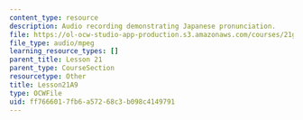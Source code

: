 ```yaml
---
content_type: resource
description: Audio recording demonstrating Japanese pronunciation.
file: https://ol-ocw-studio-app-production.s3.amazonaws.com/courses/21g-504-japanese-iv-spring-2009/ff7666017fb6a57268c3b098c4149791_Lesson21A9.mp3
file_type: audio/mpeg
learning_resource_types: []
parent_title: Lesson 21
parent_type: CourseSection
resourcetype: Other
title: Lesson21A9
type: OCWFile
uid: ff766601-7fb6-a572-68c3-b098c4149791
---
```

